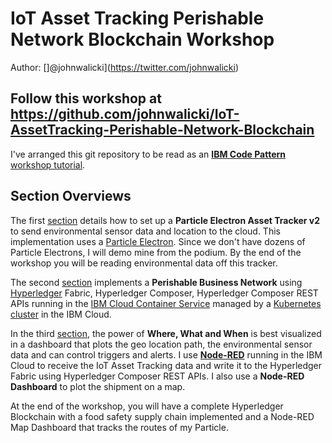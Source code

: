 # IoT Asset Tracking Perishable Network Blockchain Workshop
Author: []@johnwalicki](https://twitter.com/johnwalicki)

## Follow this workshop at **https://github.com/johnwalicki/IoT-AssetTracking-Perishable-Network-Blockchain**

I've arranged this git repository to be read as an **[IBM Code Pattern](https://developer.ibm.com/code/)** [workshop tutorial](Workshop/README.md).

## Section Overviews
The first [section](../ParticleElectron/README.md) details how to set up a **Particle Electron Asset Tracker v2** to send environmental sensor data and location to the cloud. This implementation uses a [Particle Electron](https://docs.particle.io/datasheets/kits-and-accessories/particle-shields/#electron-asset-tracker-v2). Since we don't have dozens of Particle Electrons, I will demo mine from the podium.  By the end of the workshop you will be reading environmental data off this tracker.

The second [section](../Blockchain/README.md) implements a **Perishable Business Network** using [Hyperledger](https://www.hyperledger.org/) Fabric, Hyperledger Composer, Hyperledger Composer REST APIs running in the [IBM Cloud Container Service](https://www.ibm.com/cloud/container-service) managed by a [Kubernetes cluster](https://console.bluemix.net/docs/tutorials/scalable-webapp-kubernetes.html#deploy-a-scalable-web-application-on-kubernetes) in the IBM Cloud.

In the third [section](../Node-RED/README.md), the power of **Where, What and When** is best visualized in a dashboard that plots the geo location path, the environmental sensor data and can control triggers and alerts.  I use **[Node-RED](https://nodered.org/)** running in the IBM Cloud to receive the IoT Asset Tracking data and write it to the Hyperledger Fabric using Hyperledger Composer REST APIs.  I also use a **Node-RED Dashboard** to plot the shipment on a map.

At the end of the workshop, you will have a complete Hyperledger Blockchain with a food safety supply chain implemented and a Node-RED Map Dashboard that tracks the routes of my Particle.
